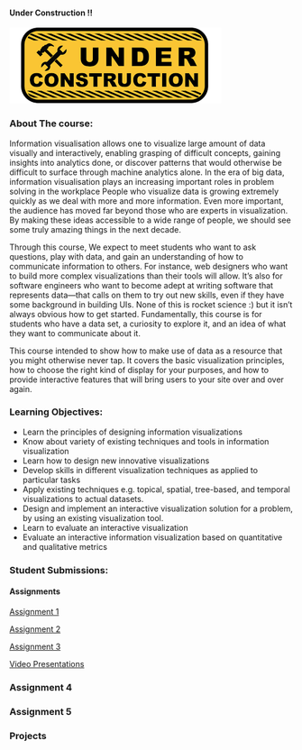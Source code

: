 
#### Under Construction !!
![#### Under Construction !!!!](https://github.com/CS5346-Information-Visualisation/CS5346-Information-Visualisation.github.io/blob/master/uc.png)

### About The course: 
Information visualisation allows one to visualize large amount of data visually and interactively, enabling grasping of difficult concepts, gaining insights into analytics done, or discover patterns that would otherwise be difficult to surface through machine analytics alone.  In the era of big data, information visualisation plays an increasing important roles in problem solving in the workplace   People who visualize data is growing extremely quickly as we deal with more and more information. Even more important, the audience has moved far beyond those who are experts in visualization. By making these ideas accessible to a wide range of people, we should see some truly amazing things in the next decade.

Through this course, We expect to meet students who want to ask questions, play with data, and gain an understanding of how to communicate information to others. For instance, web designers who want to build more complex visualizations than their tools will allow. It’s also for software engineers who want to become adept at writing software that represents data—that calls on them to try out new skills, even if they have some background in building UIs. None of this is rocket science :)  but it isn’t always obvious how to get started. Fundamentally, this course is for students who have a data set, a curiosity to explore it, and an idea of what they want to communicate about it.

This course intended to show how to make use of data as a resource that you might otherwise never tap. It covers the basic visualization principles, how to choose the right kind of display for your purposes, and how to provide interactive features that will bring users to your site over and over again. 


### Learning Objectives:

  - Learn the principles of designing information visualizations
  - Know about variety of existing techniques and tools in information visualization
  - Learn how to design new innovative visualizations
  - Develop skills in different visualization techniques as applied to particular tasks
  - Apply existing techniques e.g. topical, spatial, tree-based, and temporal visualizations to actual datasets.
  - Design and implement an interactive visualization solution for a problem, by using an existing visualization tool.
  - Learn to evaluate an interactive visualization
  - Evaluate an interactive information visualization based on quantitative and qualitative metrics





### Student Submissions:

#### Assignments

[Assignment 1](https://cs5346-information-visualisation.github.io/a1.html)

[Assignment 2](https://cs5346-information-visualisation.github.io/a2/index.html)

[Assignment 3](https://public.tableau.com/profile/wuzhong#!/vizhome/CS5346assignment3/Final)

[Video Presentations](https://cs5346-information-visualisation.github.io/v/mycopy.html)


### Assignment 4 



### Assignment 5 



<!---


### Tools/Resources:

[Analyzing Minard's Visualization Of Napoleon's 1812 March](https://robots.thoughtbot.com/analyzing-minards-visualization-of-napoleons-1812-march)	

[Recreating FN's Rose Petal diagram and discussion beyond](https://www.r-bloggers.com/going-beyond-florence-nightingales-data-diagram-did-flo-blow-it-with-wedges/)	

[HistoryFlow viz technique explanation](https://www.research.ibm.com/visual/projects/history_flow/explanation.htm)	

[Interesting vis on war and peace: The site provides perspectives on other topics too eg nuclear weapons etc Another related link](https://ourworldindata.org/war-and-peace)

[POWER BI Viz best practices](https://docs.microsoft.com/en-us/power-bi/power-bi-visualization-best-practices)	

[Hans Rosling TED talk](https://www.youtube.com/watch?v=hVimVzgtD6w) 	

[Inspired EHRs: Designing for Clinicians](http://inspiredehrs.org/designing-for-clinicians/)	

[Visual Design](https://www.interaction-design.org/literature/article/the-building-blocks-of-visual-design)	

[Viz Softwares](https://www.predictiveanalyticstoday.com/top-data-visualization-software/)	




[History through the president’s words](https://www.washingtonpost.com/graphics/politics/2016-sotu/language/)

[Google n-gram viewer](https://books.google.com/ngrams) 	

[Using Word Clouds for Topic Modeling Results It refers to a word cloud generator](https://dhs.stanford.edu/algorithmic-literacy/using-word-clouds-for-topic-modeling-results/ )	

[Graph Drawing by Force-directed Placement by THOMAS M. J. FRUCHTERMAN* AND EDWARD M. REINGOLD](http://citeseerx.ist.psu.edu/viewdoc/download?doi=10.1.1.13.8444&rep=rep1&type=pdf)	

[Tableau Stories ](https://onlinehelp.tableau.com/current/pro/desktop/en-us/stories.html?tocpath=Design%20Views%20and%20Analyze%20Data%7CPresent%20Your%20Work%7CStories%7C_____0)

[An article on storytelling in Tableau](http://www.datablick.com/blog/2017/2/23/storytelling-in-tableau)	

[Gapminder Data Visualization using GoogleVis and R](http://rstudio-pubs-static.s3.amazonaws.com/116038_0ebe7e3db5dd4f29ac10e0c994373f99.html)

Example viz Few others

[Years You Have Left to Live, Probably](http://flowingdata.com/2015/09/23/years-you-have-left-to-live-probably/)

[Causes of Death](http://flowingdata.com/2016/01/05/causes-of-death/) 

[The Changing American Diet](https://flowingdata.com/2016/05/17/the-changing-american-diet/)

--->


### Projects
